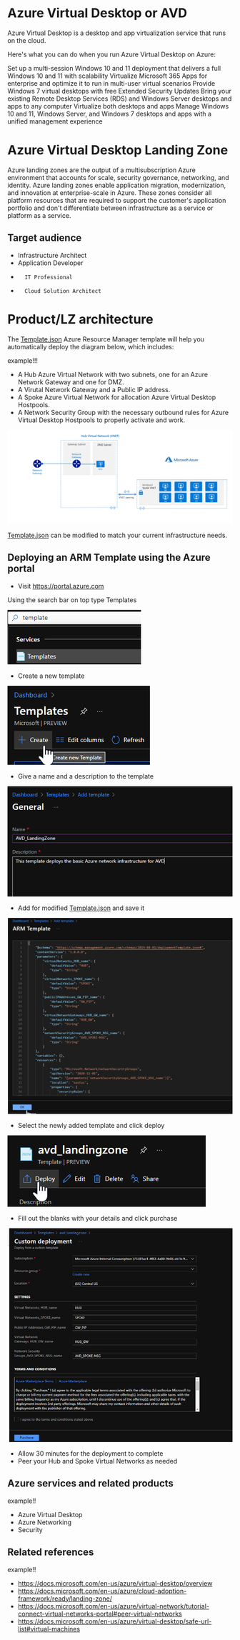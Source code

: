 # Azure Virtual Desktop or AVD

Azure Virtual Desktop is a desktop and app virtualization service that runs on the cloud.

Here's what you can do when you run Azure Virtual Desktop on Azure:

Set up a multi-session Windows 10 and 11 deployment that delivers a full Windows 10 and 11 with scalability
Virtualize Microsoft 365 Apps for enterprise and optimize it to run in multi-user virtual scenarios
Provide Windows 7 virtual desktops with free Extended Security Updates
Bring your existing Remote Desktop Services (RDS) and Windows Server desktops and apps to any computer
Virtualize both desktops and apps
Manage Windows 10 and 11, Windows Server, and Windows 7 desktops and apps with a unified management experience

# Azure Virtual Desktop Landing Zone

Azure landing zones are the output of a multisubscription Azure environment that accounts for scale, security governance, networking, and identity. Azure landing zones enable application migration, modernization, and innovation at enterprise-scale in Azure. These zones consider all platform resources that are required to support the customer's application portfolio and don't differentiate between infrastructure as a service or platform as a service.


## Target audience

- Infrastructure Architect
- Application Developer
-       IT Professional
-       Cloud Solution Architect

# Product/LZ architecture

The [Template.json](Template.json) Azure Resource Manager template will help you automatically deploy the diagram below, which includes:

example!!!

- A Hub Azure Virtual Network with two subnets, one for an Azure Network Gateway and one for DMZ.
- A Virutal Network Gateway and a Public IP address.
- A Spoke Azure Virtual Network for allocation Azure Virtual Desktop Hostpools.
- A Network Security Group with the necessary outbound rules for Azure Virtual Desktop Hostpools to properly activate and work.

![alt image](https://github.com/git-pranayshah/template/blob/master/images/AVD%20Landing%20Zone%20Diagram.png)

[Template.json](Template.json) can be modified to match your current infrastructure needs.

## Deploying an ARM Template using the Azure portal

- Visit https://portal.azure.com

Using the search bar on top type Templates

![alt image](https://github.com/git-pranayshah/template/blob/master/images/Search.png)

- Create a new template

![alt image](https://github.com/git-pranayshah/template/blob/master/images/create.png)

- Give a name and a description to the template

![alt image](https://github.com/git-pranayshah/template/blob/master/images/Name%20and%20Description.png)

- Add for modified [Template.json](Template.json) and save it

![alt image](https://github.com/git-pranayshah/template/blob/master/images/add%20code.png)

- Select the newly added template and click deploy

![alt image](https://github.com/git-pranayshah/template/blob/master/images/Select%20and%20deploy%20template.png)

- Fill out the blanks with your details and click purchase

![alt image](https://github.com/git-pranayshah/template/blob/master/images/Fill%20out%20the%20details%20and%20purchase.png)

- Allow 30 minutes for the deployment to complete
- Peer your Hub and Spoke Virtual Networks as needed

## Azure services and related products

example!!
- Azure Virtual Desktop
- Azure Networking
- Security

## Related references
example!!
- https://docs.microsoft.com/en-us/azure/virtual-desktop/overview
- https://docs.microsoft.com/en-us/azure/cloud-adoption-framework/ready/landing-zone/
- https://docs.microsoft.com/en-us/azure/virtual-network/tutorial-connect-virtual-networks-portal#peer-virtual-networks
- https://docs.microsoft.com/en-us/azure/virtual-desktop/safe-url-list#virtual-machines



